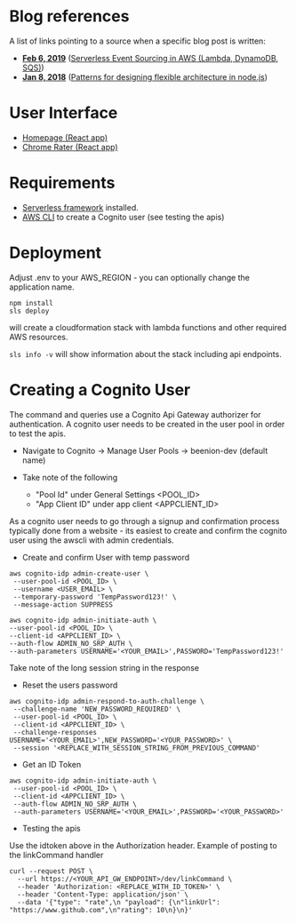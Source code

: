 # Blog references

A list of links pointing to a source when a specific blog post is written:

- [**Feb 6, 2019**](https://github.com/domagojk/beenion/tree/beenion-aws-2) ([Serverless Event Sourcing in AWS (Lambda, DynamoDB, SQS)](https://medium.com/@domagojk/serverless-event-sourcing-in-aws-lambda-dynamodb-sqs-7237d79aed27))
- [**Jan 8, 2018**](https://github.com/domagojk/beenion/tree/blog-patterns) ([Patterns for designing flexible architecture in node.js](https://medium.com/@domagojk/patterns-for-designing-flexible-architecture-in-node-js-cqrs-es-onion-7eb10bbefe17))

# User Interface

- [Homepage (React app)](https://github.com/domagojk/beenion-web)
- [Chrome Rater (React app)](https://github.com/domagojk/beenion-chrome-rater)

# Requirements 

- [Serverless framework](https://serverless.com/) installed.
- [AWS CLI](https://aws.amazon.com/cli/) to create a Cognito user (see testing the apis)

# Deployment 

Adjust .env to your AWS_REGION - you can optionally change the application name.

```
npm install
sls deploy
```

will create a cloudformation stack with lambda functions and other required AWS resources.

`sls info -v` will show information about the stack including api endpoints.

# Creating a Cognito User 

The command and queries use a Cognito Api Gateway authorizer for authentication. A cognito user needs to be created in the user pool in order to test the apis.

* Navigate to Cognito -> Manage User Pools -> beenion-dev (default name)
* Take note of the following 

  - "Pool Id" under General Settings <POOL_ID>
  - "App Client ID" under app client <APPCLIENT_ID>


 As a cognito user needs to go through a signup and confirmation process typically done from a website - its easiest to create and confirm the cognito user using the awscli with admin credentials.
 
 * Create and confirm User with temp password
 ```
 aws cognito-idp admin-create-user \
  --user-pool-id <POOL_ID> \
  --username <USER_EMAIL> \
  --temporary-password 'TempPassword123!' \
  --message-action SUPPRESS  

aws cognito-idp admin-initiate-auth \
 --user-pool-id <POOL_ID> \
 --client-id <APPCLIENT_ID> \
 --auth-flow ADMIN_NO_SRP_AUTH \
 --auth-parameters USERNAME='<YOUR_EMAIL>',PASSWORD='TempPassword123!'
 ```
 Take note of the long session string in the response 
 * Reset the users password 
 ```
 aws cognito-idp admin-respond-to-auth-challenge \
  --challenge-name 'NEW_PASSWORD_REQUIRED' \
  --user-pool-id <POOL_ID> \
  --client-id <APPCLIENT_ID> \
  --challenge-responses USERNAME='<YOUR_EMAIL>',NEW_PASSWORD='<YOUR_PASSWORD>' \
  --session '<REPLACE_WITH_SESSION_STRING_FROM_PREVIOUS_COMMAND'   
```
* Get an ID Token 
```
aws cognito-idp admin-initiate-auth \
 --user-pool-id <POOL_ID> \
 --client-id <APPCLIENT_ID> \
 --auth-flow ADMIN_NO_SRP_AUTH \
 --auth-parameters USERNAME='<YOUR_EMAIL>',PASSWORD='<YOUR_PASSWORD>'
 ```

* Testing the apis

Use the idtoken above in the Authorization header. Example of posting to the linkCommand handler

```
curl --request POST \
  --url https://<YOUR_API_GW_ENDPOINT>/dev/linkCommand \
  --header 'Authorization: <REPLACE_WITH_ID_TOKEN>' \
  --header 'Content-Type: application/json' \
  --data '{"type": "rate",\n "payload": {\n"linkUrl": "https://www.github.com",\n"rating": 10\n}\n}'
```
